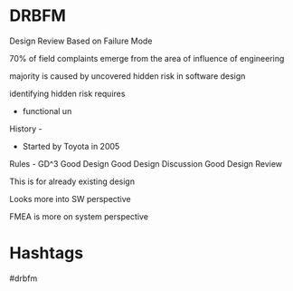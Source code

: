 # DRBFM

Design Review Based on Failure Mode

70% of field complaints emerge from the area of influence of engineering

majority is caused by uncovered hidden risk in software design

identifying hidden risk requires
* functional un

History -
* Started by Toyota in 2005

Rules -
GD^3
Good Design
Good Design Discussion
Good Design Review

This is for already existing design

Looks more into SW perspective

FMEA is more on system perspective


# Hashtags

#drbfm